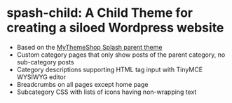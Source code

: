 # spash-child: A Child Theme for creating a siloed Wordpress website
* Based on the [MyThemeShop Splash parent theme](https://mythemeshop.com/themes/splash/)
* Custom category pages that only show posts of the parent category, no sub-category posts
* Category descriptions supporting HTML tag input with TinyMCE WYSIWYG editor
* Breadcrumbs on all pages except home page
* Subcategory CSS with lists of icons having non-wrapping text

